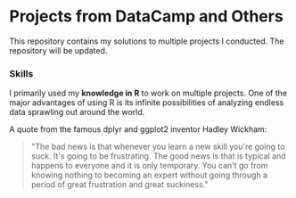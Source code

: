 # Projects from DataCamp and Others
This repository contains my solutions to multiple projects I conducted. The repository will be updated.

### Skills
I primarily used my **knowledge in R** to work on multiple projects. One of the major advantages of using R is its infinite possibilities of analyzing endless data sprawling out around the world.

A quote from the famous dplyr and ggplot2 inventor Hadley Wickham:
>"The bad news is that whenever you learn a new skill you're going to suck. It's going to be frustrating. The good news is that is typical and happens to everyone and it is only temporary. You can't go from knowing nothing to becoming an expert without going through a period of great frustration and great suckiness."
